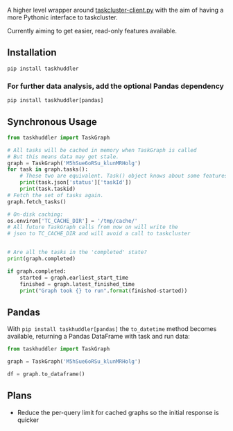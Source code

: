 
A higher level wrapper around [taskcluster-client.py](https://github.com/taskcluster/taskcluster-client.py) with the aim of having a more Pythonic interface to taskcluster.

Currently aiming to get easier, read-only features available.

## Installation

`pip install taskhuddler`

### For further data analysis, add the optional Pandas dependency
`pip install taskhuddler[pandas]`

## Synchronous Usage

```python
from taskhuddler import TaskGraph

# All tasks will be cached in memory when TaskGraph is called
# But this means data may get stale.
graph = TaskGraph('M5hSue6oRSu_klunMRHolg')
for task in graph.tasks():
    # These two are equivalent. Task() object knows about some features of a task
    print(task.json['status']['taskId'])
    print(task.taskid)  
# Fetch the set of tasks again.
graph.fetch_tasks()

# On-disk caching:
os.environ['TC_CACHE_DIR'] = '/tmp/cache/'
# All future TaskGraph calls from now on will write the
# json to TC_CACHE_DIR and will avoid a call to taskcluster


# Are all the tasks in the 'completed' state?
print(graph.completed)

if graph.completed:
    started = graph.earliest_start_time
    finished = graph.latest_finished_time
    print("Graph took {} to run".format(finished-started))

```

## Pandas

With `pip install taskhuddler[pandas]` the `to_datetime` method becomes available,
returning a Pandas DataFrame with task and run data:
```python
from taskhuddler import TaskGraph

graph = TaskGraph('M5hSue6oRSu_klunMRHolg')

df = graph.to_dataframe()
```

## Plans


* Reduce the per-query limit for cached graphs so the initial response is quicker
